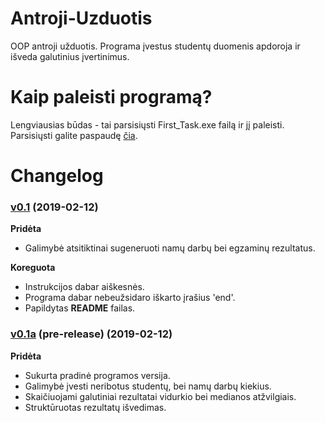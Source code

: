 # Antroji-Uzduotis
OOP antroji užduotis. Programa įvestus studentų duomenis apdoroja ir išveda galutinius įvertinimus.

# Kaip paleisti programą?
Lengviausias būdas - tai parsisiųsti First_Task.exe failą ir jį paleisti. Parsisiųsti galite paspaudę [čia](https://github.com/abelzis/Antroji-Uzduotis/raw/master/Second_Task.exe).

# Changelog

### [v0.1](https://github.com/abelzis/Antroji-Uzduotis/releases/tag/v0.1) (2019-02-12)
**Pridėta**
  - Galimybė atsitiktinai sugeneruoti namų darbų bei egzaminų rezultatus.

**Koreguota**
  - Instrukcijos dabar aiškesnės.
  - Programa dabar nebeužsidaro iškarto įrašius 'end'.
  - Papildytas **README** failas.


### [v0.1a](https://github.com/abelzis/Antroji-Uzduotis/releases/tag/v0.1a) (pre-release) (2019-02-12)
**Pridėta**
  - Sukurta pradinė programos versija.
  - Galimybė įvesti neribotus studentų, bei namų darbų kiekius.
  - Skaičiuojami galutiniai rezultatai vidurkio bei medianos atžvilgiais.
  - Struktūruotas rezultatų išvedimas.
